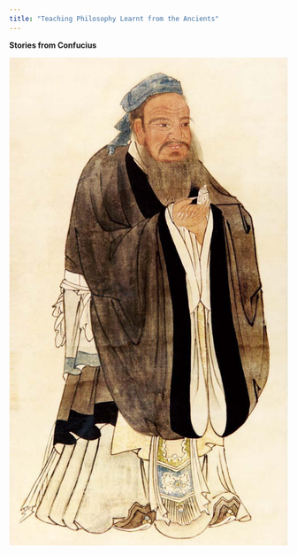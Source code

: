 ```yaml
---
title: "Teaching Philosophy Learnt from the Ancients"
---
```


__Stories from Confucius__

![test](./images/KF.JPG)
